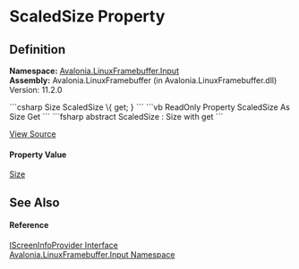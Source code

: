 # ScaledSize Property




## Definition
**Namespace:** <a href="N_Avalonia_LinuxFramebuffer_Input">Avalonia.LinuxFramebuffer.Input</a>  
**Assembly:** Avalonia.LinuxFramebuffer (in Avalonia.LinuxFramebuffer.dll) Version: 11.2.0

<Tabs groupId="api-code-preview">
<TabItem value="csharp" label="C#">
```csharp
Size ScaledSize \{ get; }
```
</TabItem>
<TabItem value="vb" label="VB">
```vb
ReadOnly Property ScaledSize As Size
	Get
```
</TabItem>
<TabItem value="fsharp" label="F#">
```fsharp
abstract ScaledSize : Size with get
```
</TabItem>
</Tabs>



<a href="https://github.com/AvaloniaUI/Avalonia/tree/master/src/Linux/Avalonia.LinuxFramebuffer/Input/IScreenInfoProvider.cs" title="View the source code">View Source</a>



#### Property Value
<a href="T_Avalonia_Size">Size</a>

## See Also


#### Reference
<a href="T_Avalonia_LinuxFramebuffer_Input_IScreenInfoProvider">IScreenInfoProvider Interface</a>  
<a href="N_Avalonia_LinuxFramebuffer_Input">Avalonia.LinuxFramebuffer.Input Namespace</a>  
